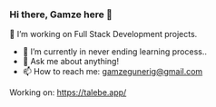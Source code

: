 ### Hi there, Gamze here 👋

🚀  I’m working on Full Stack Development projects.
- 🌱  I’m currently in never ending learning process.. 
- 💬  Ask me about anything!
- 📫  How to reach me: gamzegunerig@gmail.com

Working on: https://talebe.app/
<!--
**pinacotheque/pinacotheque** is a ✨ _special_ ✨ repository because its `README.md` (this file) appears on your GitHub profile.

Here are some ideas to get you started:

- 🔭 I’m currently working on ...
- 🌱 I’m currently learning ...
- 👯 I’m looking to collaborate on ...
- 🤔 I’m looking for help with ...
- 💬 Ask me about ...
- 📫 How to reach me: ...
- 😄 Pronouns: ...
- ⚡ Fun fact: ...
-->
